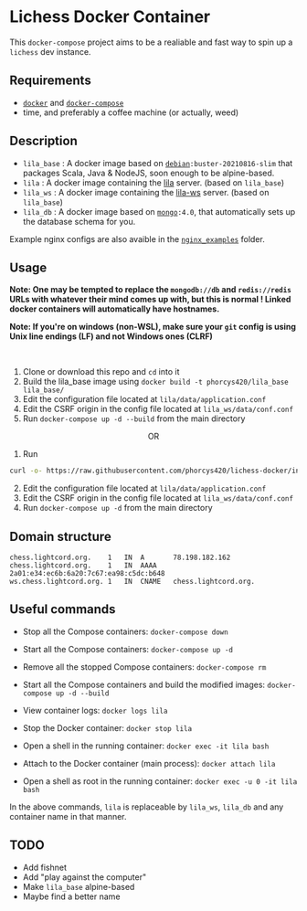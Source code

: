 # Lichess Docker Container

This `docker-compose` project aims to be a realiable and fast way to spin up a `lichess` dev instance.

## Requirements
- [`docker`](https://docs.docker.com/engine/install/) and [`docker-compose`](https://docs.docker.com/compose/install/)
- time, and preferably a coffee machine (or actually, weed)

## Description
- `lila_base` : A docker image based on [`debian`](https://hub.docker.com/_/debian)`:buster-20210816-slim` that packages Scala, Java & NodeJS, soon enough to be alpine-based.
- `lila`      : A docker image containing the [lila](https://github.com/ornicar/lila) server. (based on `lila_base`)
- `lila_ws`   : A docker image containing the [lila-ws](https://github.com/ornicar/lila-ws) server. (based on `lila_base`)
- `lila_db`   : A docker image based on [`mongo`](https://hub.docker.com/_/mongo)`:4.0`, that automatically sets up the database schema for you.

Example nginx configs are also avaible in the [`nginx_examples`](https://github.com/phorcys420/lichess-docker/tree/master/nginx_examples) folder.

## Usage

**Note: One may be tempted to replace the `mongodb://db` and `redis://redis` URLs with whatever their mind comes up with, but this is normal !
Linked docker containers will automatically have hostnames.**

**Note: If you're on windows (non-WSL), make sure your `git` config is using Unix line endings (LF) and not Windows ones (CLRF)**

<br/>

1. Clone or download this repo and `cd` into it
2. Build the lila_base image using `docker build -t phorcys420/lila_base lila_base/`
3. Edit the configuration file located at `lila/data/application.conf`
4. Edit the CSRF origin in the config file located at `lila_ws/data/conf.conf`
5. Run `docker-compose up -d --build` from the main directory

<p align="center">OR</p>

1. Run
```sh
curl -o- https://raw.githubusercontent.com/phorcys420/lichess-docker/install-script/setup.sh | bash
```
2. Edit the configuration file located at `lila/data/application.conf`
3. Edit the CSRF origin in the config file located at `lila_ws/data/conf.conf`
4. Run `docker-compose up -d` from the main directory

## Domain structure
```
chess.lightcord.org.	1	IN	A       78.198.182.162
chess.lightcord.org.	1	IN	AAAA	2a01:e34:ec6b:6a20:7c67:ea98:c5dc:b648
ws.chess.lightcord.org. 1	IN	CNAME   chess.lightcord.org.
```

## Useful commands

* Stop all the Compose containers: `docker-compose down`
* Start all the Compose containers: `docker-compose up -d`
* Remove all the stopped Compose containers: `docker-compose rm`
* Start all the Compose containers and build the modified images: `docker-compose up -d --build`


* View container logs: `docker logs lila`
* Stop the Docker container: `docker stop lila`
* Open a shell in the running container: `docker exec -it lila bash`
* Attach to the Docker container (main process): `docker attach lila`
* Open a shell as root in the running container: `docker exec -u 0 -it lila bash`

In the above commands, `lila` is replaceable by `lila_ws`, `lila_db` and any container name in that manner.

## TODO
* Add fishnet
* Add "play against the computer"
* Make `lila_base` alpine-based
* Maybe find a better name
